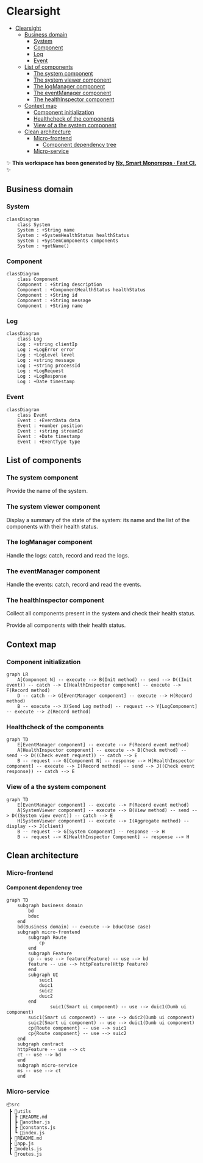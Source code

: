# Clearsight

- [Clearsight](#clearsight)
  - [Business domain](#business-domain)
    - [System](#system)
    - [Component](#component)
    - [Log](#log)
    - [Event](#event)
  - [List of components](#list-of-components)
    - [The system component](#the-system-component)
    - [The system viewer component](#the-system-viewer-component)
    - [The logManager component](#the-logmanager-component)
    - [The eventManager component](#the-eventmanager-component)
    - [The healthInspector component](#the-healthinspector-component)
  - [Context map](#context-map)
    - [Component initialization](#component-initialization)
    - [Healthcheck of the components](#healthcheck-of-the-components)
    - [View of a the system component](#view-of-a-the-system-component)
  - [Clean architecture](#clean-architecture)
    - [Micro-frontend](#micro-frontend)
      - [Component dependency tree](#component-dependency-tree)
    - [Micro-service](#micro-service)

✨ **This workspace has been generated by [Nx, Smart Monorepos · Fast CI.](https://nx.dev)** ✨

## Business domain

### System

```mermaid
classDiagram
    class System
    System : +String name
    System : +SystemHealthStatus healthStatus
    System : +SystemComponents components
    System : +getName()
```

### Component


```mermaid
classDiagram
    class Component
    Component : +String description
    Component : +ComponentHealthStatus healthStatus
    Component : +String id
    Component : +String message
    Component : +String name
```

### Log

```mermaid
classDiagram
    class Log
    Log : +string clientIp
    Log : +LogError error
    Log : +LogLevel level
    Log : +string message
    Log : +string processId
    Log : +LogRequest
    Log : +LogResponse
    Log : +Date timestamp
```

### Event

```mermaid
classDiagram
    class Event
    Event : +EventData data
    Event : +number position
    Event : +string streamId
    Event : +Date timestamp
    Event : +EventType type
```

## List of components

### The system component

Provide the name of the system.

### The system viewer component

Display a summary of the state of the system: its name and the list of the components with their health status.

### The logManager component

Handle the logs: catch, record and read the logs.

### The eventManager component

Handle the events: catch, record and read the events.

### The healthInspector component

Collect all components present in the system and check their health status.

Provide all components with their health status.

## Context map

### Component initialization

```mermaid
graph LR
    A[Component N] -- execute --> B(Init method) -- send --> D((Init event)) -- catch --> E[HealthInspector component] -- execute -->  F(Record method)
    D -- catch --> G[EventManager component] -- execute --> H(Record method)
    B -- execute --> X(Send Log method) -- request --> Y[LogComponent] -- execute --> Z(Record method)
```

### Healthcheck of the components

```mermaid
graph TD
    E[EventManager component] -- execute --> F(Record event method)
    A[HealthInspector component] -- execute --> B(Check method) -- send --> D((Check event request)) -- catch --> E 
    B -- request --> G[Component N] -- response --> H[HealthInspector component] -- execute --> I(Record method) -- send --> J((Check event response)) -- catch --> E
```

### View of a the system component

```mermaid
graph TD
    E[EventManager component] -- execute --> F(Record event method)
    A[SystemViewer component] -- execute --> B(View method) -- send --> D((System view event)) -- catch --> E 
    H[SystemViewer component] -- execute --> I(Aggregate method) -- display --> J(client)
    B -- request --> G[System Component] -- response --> H
    B -- request --> K[HealthInspector Component] -- response --> H
```

## Clean architecture

### Micro-frontend

#### Component dependency tree

```mermaid
graph TD
    subgraph business domain
        bd
        bduc
    end
    bd(Business domain) -- execute --> bduc(Use case)
    subgraph micro-frontend
        subgraph Route
            cp
        end
        subgraph Feature
        cp -- use --> feature(Feature) -- use --> bd
        feature -- use --> httpFeature(Http feature)
        end
        subgraph UI
            suic1
            duic1
            suic2
            duic2
        end
                suic1(Smart ui component) -- use --> duic1(Dumb ui component)
        suic1(Smart ui component) -- use --> duic2(Dumb ui component)
        suic2(Smart ui component) -- use --> duic1(Dumb ui component)
        cp{Route component} -- use --> suic1
        cp{Route component} -- use --> suic2
    end
    subgraph contract
    httpFeature -- use --> ct
    ct -- use --> bd
    end
    subgraph micro-service
    ms -- use --> ct
    end
```


### Micro-service

```
📦src
 ┣ 📂utils
 ┃ ┣ 📜README.md
 ┃ ┣ 📜another.js
 ┃ ┣ 📜constants.js
 ┃ ┗ 📜index.js
 ┣ 📜README.md
 ┣ 📜app.js
 ┣ 📜models.js
 ┗ 📜routes.js
```